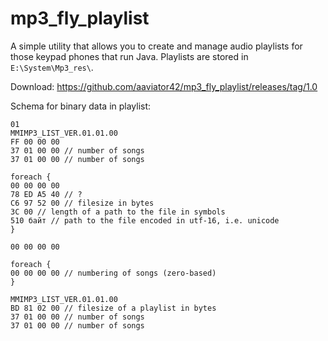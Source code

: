 # mp3_fly_playlist
A simple utility that allows you to create and manage audio playlists for those keypad phones that run Java.
Playlists are stored in  ```E:\System\Mp3_res\```.

Download: https://github.com/aaviator42/mp3_fly_playlist/releases/tag/1.0

Schema for binary data in playlist:
```
01
MMIMP3_LIST_VER.01.01.00
FF 00 00 00
37 01 00 00 // number of songs
37 01 00 00 // number of songs

foreach {
00 00 00 00
78 ED A5 40 // ?
C6 97 52 00 // filesize in bytes
3C 00 // length of a path to the file in symbols
510 байт // path to the file encoded in utf-16, i.e. unicode
}

00 00 00 00

foreach {
00 00 00 00 // numbering of songs (zero-based)
}

MMIMP3_LIST_VER.01.01.00
BD 81 02 00 // filesize of a playlist in bytes
37 01 00 00 // number of songs
37 01 00 00 // number of songs
```

